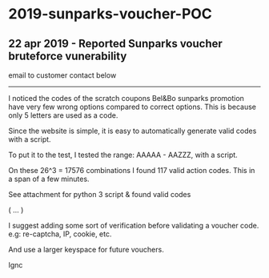 # 2019-sunparks-voucher-POC
## 22 apr 2019 - Reported Sunparks voucher bruteforce vunerability

email to customer contact below

---

I noticed the codes of the scratch coupons Bel&Bo sunparks promotion have very few wrong options compared to correct options. This is because only 5 letters are used as a code.

Since the website is simple, it is easy to automatically generate valid codes with a script.

To put it to the test, I tested the range: AAAAA - AAZZZ, with a script.

On these 26^3 = 17576 combinations I found 117 valid action codes. This in a span of a few minutes.
 
See attachment for python 3 script & found valid codes

( ... )

I suggest adding some sort of verification before validating a voucher code. e.g: re-captcha, IP, cookie, etc.

And use a larger keyspace for future vouchers.

Ignc

